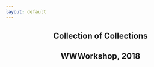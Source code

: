 ```yaml
---
layout: default
---
```


<article>
  <header class="vh-50 dt w-100">
    <div class="dtc v-mid cover">
      <h1 class="f2 f-subheadline-l measure lh-title mb0 fw9">Collection of Collections</h1>
      <h2 class="f6">WWWorkshop, 2018</h2>
    </div>
  </header>
</article>
